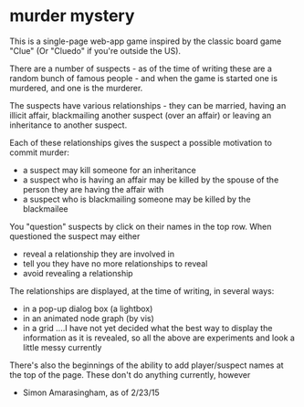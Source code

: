 # murder mystery
This is a single-page web-app game inspired by the classic board game "Clue" (Or "Cluedo" if you're outside the US).

There are a number of suspects - as of the time of writing these are a random bunch of famous people - and when the game is started one is murdered, and one is the murderer.

The suspects have various relationships - they can be married, having an illicit affair, blackmailing another suspect (over an affair) or leaving an inheritance to another suspect.

Each of these relationships gives the suspect a possible motivation to commit murder:
 - a suspect may kill someone for an inheritance
 - a suspect who is having an affair may be killed by the spouse of the person they are having the affair with
 - a suspect who is blackmailing someone may be killed by the blackmailee
 
 You "question" suspects by click on their names in the top row. When questioned the suspect may either
  - reveal a relationship they are involved in
  - tell you they have no more relationships to reveal
  - avoid revealing a relationship
  
  The relationships are displayed, at the time of writing, in several ways:
   - in a pop-up dialog box (a lightbox)
   - in an animated node graph (by vis)
   - in a grid
  ....I have not yet decided what the best way to display the information as it is revealed, so all the above are experiments and look a little messy currently
  
  There's also the beginnings of the ability to add player/suspect names at the top of the page. These don't do anything currently, however
  
  - Simon Amarasingham, as of 2/23/15
  
 
 
